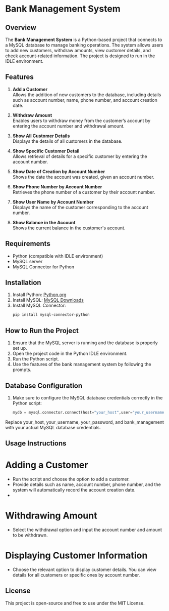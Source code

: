 # Bank Management System

## Overview

The **Bank Management System** is a Python-based project that connects to a MySQL database to manage banking operations. The system allows users to add new customers, withdraw amounts, view customer details, and check account-related information. The project is designed to run in the IDLE environment.

## Features

1. **Add a Customer**  
   Allows the addition of new customers to the database, including details such as account number, name, phone number, and account creation date.

2. **Withdraw Amount**  
   Enables users to withdraw money from the customer’s account by entering the account number and withdrawal amount.

3. **Show All Customer Details**  
   Displays the details of all customers in the database.

4. **Show Specific Customer Detail**  
   Allows retrieval of details for a specific customer by entering the account number.

5. **Show Date of Creation by Account Number**  
   Shows the date the account was created, given an account number.

6. **Show Phone Number by Account Number**  
   Retrieves the phone number of a customer by their account number.

7. **Show User Name by Account Number**  
   Displays the name of the customer corresponding to the account number.

8. **Show Balance in the Account**  
   Shows the current balance in the customer's account.

## Requirements

- Python (compatible with IDLE environment)
- MySQL server
- MySQL Connector for Python

## Installation

1. Install Python: [Python.org](https://www.python.org/downloads/)
2. Install MySQL: [MySQL Downloads](https://dev.mysql.com/downloads/)
3. Install MySQL Connector:
   ```bash
   pip install mysql-connector-python
## How to Run the Project

1. Ensure that the MySQL server is running and the database is properly set up.
2. Open the project code in the Python IDLE environment.
3. Run the Python script.
4. Use the features of the bank management system by following the prompts.

## Database Configuration

1. Make sure to configure the MySQL database credentials correctly in the Python script:

   ```python
   mydb = mysql.connector.connect(host="your_host",user="your_username",password="your_password",database="bank_management")
Replace your_host, your_username, your_password, and bank_management with your actual MySQL database credentials.

## Usage Instructions

# Adding a Customer

- Run the script and choose the option to add a customer.
- Provide details such as name, account number, phone number, and the system will automatically record the account creation date.
- 
# Withdrawing Amount

- Select the withdrawal option and input the account number and amount to be withdrawn.
  
# Displaying Customer Information

- Choose the relevant option to display customer details. You can view details for all customers or specific ones by account number.

## License
This project is open-source and free to use under the MIT License.
